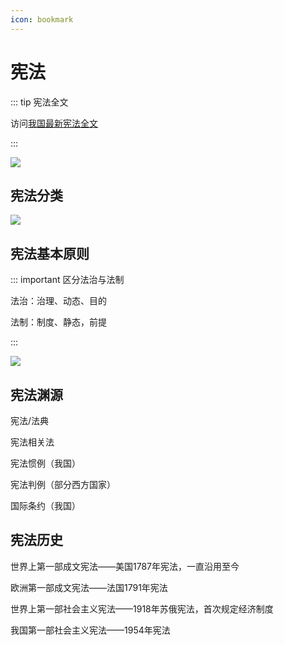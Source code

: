 ```yaml
---
icon: bookmark
---
```


# 宪法

::: tip 宪法全文

访问[我国最新宪法全文](https://law.iglooblog.top/constitution/1.html)

:::

![](/common/%E5%AE%AA%E6%B3%95%E6%A6%82%E5%BF%B5.png)

## 宪法分类

![](/common/%E5%AE%AA%E6%B3%95%E5%88%86%E7%B1%BB.png)

## 宪法基本原则

::: important 区分法治与法制

法治：治理、动态、目的

法制：制度、静态，前提

:::

![](/common/%E5%AE%AA%E6%B3%95%E5%9F%BA%E6%9C%AC%E5%8E%9F%E5%88%99.png)

## 宪法渊源

宪法/法典

宪法相关法

宪法惯例（我国）

宪法判例（部分西方国家）

国际条约（我国）

## 宪法历史

世界上第一部成文宪法——美国1787年宪法，一直沿用至今

欧洲第一部成文宪法——法国1791年宪法

世界上第一部社会主义宪法——1918年苏俄宪法，首次规定经济制度

我国第一部社会主义宪法——1954年宪法





